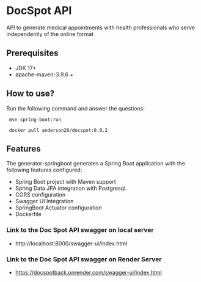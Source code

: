 # DocSpot API
API to generate medical appointments with health professionals who serve independently of the online format

## Prerequisites
* JDK 17+
* apache-maven-3.9.6 +

## How to use?
Run the following command and answer the questions:

```shell
 mvn spring-boot:run
```
```shell
 docker pull anderson20/docspot:0.0.2
```
## Features
The generator-springboot generates a Spring Boot application with the following features configured:

* Spring Boot project with Maven support
* Spring Data JPA integration with Postgresql.
* CORS configuration
* Swagger UI Integration
* SpringBoot Actuator configuration
* Dockerfile

### Link to the Doc Spot API swagger on local server
 * http://localhost:8000/swagger-ui/index.html

### Link to the Doc Spot API swagger on Render Server
 * https://docspotback.onrender.com/swagger-ui/index.html